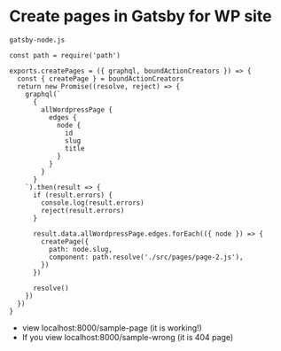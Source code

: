 # Create pages in Gatsby for WP site

`gatsby-node.js`

```
const path = require('path')

exports.createPages = ({ graphql, boundActionCreators }) => {
  const { createPage } = boundActionCreators
  return new Promise((resolve, reject) => {
    graphql(`
      {
        allWordpressPage {
          edges {
            node {
              id
              slug
              title
            }
          }
        }
      }
    `).then(result => {
      if (result.errors) {
        console.log(result.errors)
        reject(result.errors)
      }

      result.data.allWordpressPage.edges.forEach(({ node }) => {
        createPage({
          path: node.slug,
          component: path.resolve('./src/pages/page-2.js'),
        })
      })

      resolve()
    })
  })
}
```

* view localhost:8000/sample-page (it is working!)
* If you view localhost:8000/sample-wrong (it is 404 page)
